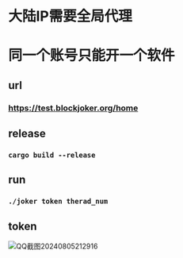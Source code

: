 # 大陆IP需要全局代理
# 同一个账号只能开一个软件

## url
### https://test.blockjoker.org/home

## release
### ```cargo build --release```

## run
### ```./joker token therad_num```

## token
![QQ截图20240805212916](https://github.com/user-attachments/assets/2ec6a991-75a7-4612-ba4d-4c5d80391de7)
